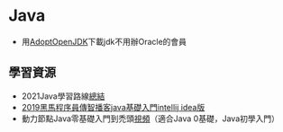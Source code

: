 # Java

- 用[AdoptOpenJDK](https://adoptopenjdk.net/)下載jdk不用辦Oracle的會員

## 學習資源
- 2021Java學習路線[總結](https://github.com/Tyson0314/Java-learning)
- [2019黑馬程序員傳智播客java基礎入門intellij idea版](https://www.youtube.com/watch?v=qXGJ-z_-CM4&list=PLD3Xyx6ef38yAdTNXD7ntDlaarf8NEoZ4&index=125)
- 動力節點Java零基礎入門到禿頭[視頻](https://www.bilibili.com/video/BV1Rx411876f?p=696)（適合Java 0基礎，Java初學入門）
